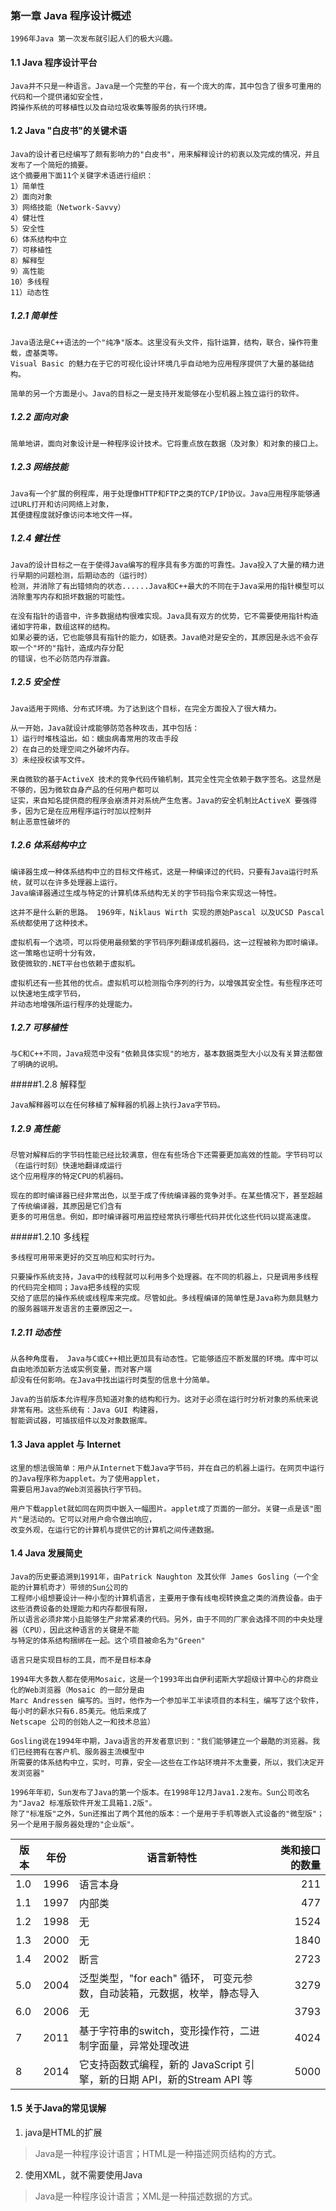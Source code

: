 ### 第一章 Java 程序设计概述

    1996年Java 第一次发布就引起人们的极大兴趣。
#### 1.1 Java 程序设计平台

    Java并不只是一种语言。Java是一个完整的平台，有一个庞大的库，其中包含了很多可重用的代码和一个提供诸如安全性，
    跨操作系统的可移植性以及自动垃圾收集等服务的执行环境。
    
#### 1.2 Java "白皮书"的关键术语

    Java的设计者已经编写了颇有影响力的"白皮书"，用来解释设计的初衷以及完成的情况，并且发布了一个简短的摘要。
    这个摘要用下面11个关键字术语进行组织：
    1）简单性
    2）面向对象
    3）网络技能（Network-Savvy）
    4）健壮性
    5）安全性
    6）体系结构中立
    7）可移植性
    8）解释型
    9）高性能
    10）多线程
    11）动态性
    
##### 1.2.1 简单性

    Java语法是C++语法的一个"纯净"版本。这里没有头文件，指针运算，结构，联合，操作符重载，虚基类等。
    Visual Basic 的魅力在于它的可视化设计环境几乎自动地为应用程序提供了大量的基础结构。
    
    简单的另一个方面是小。Java的目标之一是支持开发能够在小型机器上独立运行的软件。
    
##### 1.2.2 面向对象

    简单地讲，面向对象设计是一种程序设计技术。它将重点放在数据（及对象）和对象的接口上。
    
##### 1.2.3 网络技能

    Java有一个扩展的例程库，用于处理像HTTP和FTP之类的TCP/IP协议。Java应用程序能够通过URL打开和访问网络上对象，
    其便捷程度就好像访问本地文件一样。
    
##### 1.2.4 健壮性

    Java的设计目标之一在于使得Java编写的程序具有多方面的可靠性。Java投入了大量的精力进行早期的问题检测，后期动态的（运行时）
    检测，并消除了有出错倾向的状态......Java和C++最大的不同在于Java采用的指针模型可以消除重写内存和损坏数据的可能性。
    
    在没有指针的语音中，许多数据结构很难实现。Java具有双方的优势，它不需要使用指针构造诸如字符串，数组这样的结构。
    如果必要的话，它也能够具有指针的能力，如链表。Java绝对是安全的，其原因是永远不会存取一个"坏的"指针，造成内存分配
    的错误，也不必防范内存泄露。
    
##### 1.2.5 安全性

    Java适用于网络、分布式环境。为了达到这个目标，在完全方面投入了很大精力。
    
    从一开始，Java就设计成能够防范各种攻击，其中包括：
    1）运行时堆栈溢出。如：蠕虫病毒常用的攻击手段
    2）在自己的处理空间之外破坏内存。
    3）未经授权读写文件。
    
    来自微软的基于ActiveX 技术的竞争代码传输机制，其完全性完全依赖于数字签名。这显然是不够的，因为微软自身产品的任何用户都可以
    证实，来自知名提供商的程序会崩溃并对系统产生危害。Java的安全机制比ActiveX 要强得多，因为它是在应用程序运行时加以控制并
    制止恶意性破坏的
    
##### 1.2.6 体系结构中立

    编译器生成一种体系结构中立的目标文件格式，这是一种编译过的代码，只要有Java运行时系统，就可以在许多处理器上运行。
    Java编译器通过生成与特定的计算机体系结构无关的字节码指令来实现这一特性。
    
    这并不是什么新的思路。 1969年，Niklaus Wirth 实现的原始Pascal 以及UCSD Pascal 系统都使用了这种技术。
    
    虚拟机有一个选项，可以将使用最频繁的字节码序列翻译成机器码，这一过程被称为即时编译。这一策略也证明十分有效，
    致使微软的.NET平台也依赖于虚拟机。
    
    虚拟机还有一些其他的优点。虚拟机可以检测指令序列的行为，以增强其安全性。有些程序还可以快速地生成字节码，
    并动态地增强所运行程序的处理能力。
    
##### 1.2.7 可移植性

    与C和C++不同，Java规范中没有"依赖具体实现"的地方，基本数据类型大小以及有关算法都做了明确的说明。
    
#####1.2.8 解释型

    Java解释器可以在任何移植了解释器的机器上执行Java字节码。
    
##### 1.2.9 高性能
    
    尽管对解释后的字节码性能已经比较满意，但在有些场合下还需要更加高效的性能。字节码可以（在运行时刻）快速地翻译成运行
    这个应用程序的特定CPU的机器码。
    
    现在的即时编译器已经非常出色，以至于成了传统编译器的竞争对手。在某些情况下，甚至超越了传统编译器，其原因是它们含有
    更多的可用信息。例如，即时编译器可用监控经常执行哪些代码并优化这些代码以提高速度。
  
#####1.2.10 多线程
    
    多线程可用带来更好的交互响应和实时行为。
    
    只要操作系统支持，Java中的线程就可以利用多个处理器。在不同的机器上，只是调用多线程的代码完全相同；Java把多线程的实现
    交给了底层的操作系统或线程库来完成。尽管如此。多线程编译的简单性是Java称为颇具魅力的服务器端开发语言的主要原因之一。
    
##### 1.2.11 动态性

    从各种角度看， Java与C或C++相比更加具有动态性。它能够适应不断发展的环境。库中可以自由地添加新方法或实例变量，而对客户端
    却没有任何影响。在Java中找出运行时类型的信息十分简单。
    
    Java的当前版本允许程序员知道对象的结构和行为。这对于必须在运行时分析对象的系统来说非常有用。这些系统有：Java GUI 构建器，
    智能调试器，可插拔组件以及对象数据库。

#### 1.3 Java applet 与 Internet
    
    这里的想法很简单：用户从Internet下载Java字节码，并在自己的机器上运行。在网页中运行的Java程序称为applet。为了使用applet，
    需要启用Java的Web浏览器执行字节码。
    
    用户下载applet就如同在网页中嵌入一幅图片。applet成了页面的一部分。关键一点是该"图片"是活动的。它可以对用户命令做出响应，
    改变外观，在运行它的计算机与提供它的计算机之间传递数据。
    
#### 1.4 Java 发展简史

    Java的历史要追溯到1991年，由Patrick Naughton 及其伙伴 James Gosling（一个全能的计算机奇才）带领的Sun公司的
    工程师小组想要设计一种小型的计算机语言，主要用于像有线电视转换盒之类的消费设备。由于这些消费设备的处理能力和内存都很有限，
    所以语言必须非常小且能够生产非常紧凑的代码。另外，由于不同的厂家会选择不同的中央处理器（CPU），因此这种语言的关键是不能
    与特定的体系结构捆绑在一起。这个项目被命名为"Green"
    
    语言只是实现目标的工具，而不是目标本身
    
    1994年大多数人都在使用Mosaic，这是一个1993年出自伊利诺斯大学超级计算中心的非商业化的Web浏览器（Mosaic 的一部分是由
    Marc Andressen 编写的。当时，他作为一个参加半工半读项目的本科生，编写了这个软件，每小时的薪水只有6.85美元。他后来成了
    Netscape 公司的创始人之一和技术总监）
    
    Gosling说在1994年中期，Java语言的开发者意识到："我们能够建立一个最酷的浏览器。我们已经拥有在客户机、服务器主流模型中
    所需要的体系结构中立，实时，可靠，安全——这些在工作站环境并不太重要，所以，我们决定开发浏览器"
    
    1996年年初，Sun发布了Java的第一个版本。在1998年12月Java1.2发布。Sun公司改名为"Java2 标准版软件开发工具箱1.2版"。
    除了"标准版"之外，Sun还推出了两个其他的版本：一个是用于手机等嵌入式设备的"微型版"；另一个是用于服务器处理的"企业版"。
    
    
   |版本|年份|语言新特性|类和接口的数量|
   |-|-|-|-:|
   |1.0|1996|语言本身|211|
   |1.1|1997|内部类|477|
   |1.2|1998|无|1524|
   |1.3|2000|无|1840|
   |1.4|2002|断言|2723|
   |5.0|2004|泛型类型，"for each" 循环， 可变元参数，自动装箱，元数据，枚举，静态导入|3279|
   |6.0|2006|无|3793|
   |7|2011|基于字符串的switch，变形操作符，二进制字面量，异常处理改进|4024|
   |8|2014|它支持函数式编程，新的 JavaScript 引擎，新的日期 API，新的Stream API 等|5000|
    
#### 1.5 关于Java的常见误解
    
   1. java是HTML的扩展
   >  Java是一种程序设计语言；HTML是一种描述网页结构的方式。
   
   2. 使用XML，就不需要使用Java
   >  Java是一种程序设计语言；XML是一种描述数据的方式。
